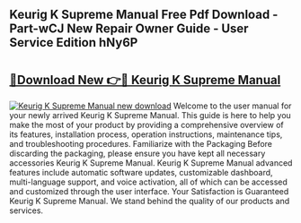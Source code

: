 ## Keurig K Supreme Manual Free Pdf Download - Part-wCJ New Repair Owner Guide - User Service Edition hNy6P

# <h2><a href="http://bc21329.oget.top/?id=Keurig+K+Supreme+Manual">🔗Download New 👉🔴 Keurig K Supreme Manual</a></h2>

[![Keurig K Supreme Manual new download](https://i.imgur.com/5g1atiW.png)](http://bc21329.oget.top/?id=Keurig+K+Supreme+Manual)
Welcome to the user manual for your newly arrived Keurig K Supreme Manual. This guide is here to help you make the most of your product by providing a comprehensive overview of its features, installation process, operation instructions, maintenance tips, and troubleshooting procedures. Familiarize with the Packaging Before discarding the packaging, please ensure you have kept all necessary accessories Keurig K Supreme Manual. Keurig K Supreme Manual advanced features include automatic software updates, customizable dashboard, multi-language support, and voice activation, all of which can be accessed and customized through the user interface. Your Satisfaction is Guaranteed Keurig K Supreme Manual. We stand behind the quality of our products and services.

